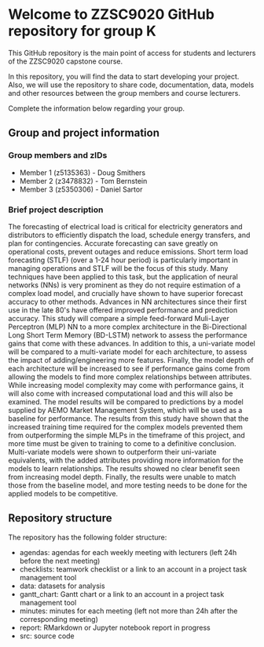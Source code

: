 # Welcome to ZZSC9020 GitHub repository for group K

This GitHub repository is the main point of access for students and lecturers of the ZZSC9020 capstone course. 

In this repository, you will find the data to start developing your project. Also, we will use the repository to share code, documentation, data, models and other resources between the group members and course lecturers.

Complete the information below regarding your group.

## Group and project information

### Group members and zIDs
- Member 1 (z5135363) - Doug Smithers
- Member 2 (z3478832) - Tom Bernstein
- Member 3 (z5350306) - Daniel Sartor

### Brief project description

The forecasting of electrical load is critical for electricity generators and distributors to efficiently dispatch the load, schedule energy transfers, and plan for contingencies. Accurate forecasting can save greatly on operational costs, prevent outages and reduce emissions. Short term load forecasting (STLF) (over a 1-24 hour period) is particularly important in managing operations and STLF will be the focus of this study. Many techniques have been applied to this task, but the application of neural networks (NNs) is very prominent as they do not require estimation of a complex load model, and crucially have shown to have superior forecast accuracy to other methods. Advances in NN architectures since their first use in the late 80's have offered improved performance and prediction accuracy. This study will compare a simple feed-forward Muli-Layer Perceptron (MLP) NN to a more complex architecture in the Bi-Directional Long Short Term Memory (BD-LSTM) network to assess the performance gains that come with these advances. In addition to this, a uni-variate model will be compared to a multi-variate model for each architecture, to assess the impact of adding/engineering more features. Finally, the model depth of each architecture will be increased to see if performance gains come from allowing the models to find more complex relationships between attributes. While increasing model complexity may come with performance gains, it will also come with increased computational load and this will also be examined. The model results will be compared to predictions by a model supplied by AEMO Market Management System, which will be used as a baseline for performance. The results from this study have shown that the increased training time required for the complex models prevented them from outperforming the simple MLPs in the timeframe of this project, and more time must be given to training to come to a definitive conclusion. Multi-variate models were shown to outperform their uni-variate equivalents, with the added attributes providing more information for the models to learn relationships. The results showed no clear benefit seen from increasing model depth. Finally, the results were unable to match those from the baseline model, and more testing needs to be done for the applied models to be competitive.

## Repository structure

The repository has the following folder structure:

- agendas: agendas for each weekly meeting with lecturers (left 24h before the next meeting)
- checklists: teamwork checklist or a link to an account in a project task management tool
- data: datasets for analysis
- gantt_chart: Gantt chart or a link to an account in a project task management tool
- minutes: minutes for each meeting (left not more than 24h after the corresponding meeting)
- report: RMarkdown or Jupyter notebook report in progress
- src: source code

